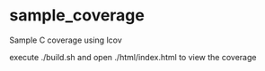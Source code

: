# sample_coverage
Sample C coverage using lcov

execute ./build.sh and open ./html/index.html to view the coverage
